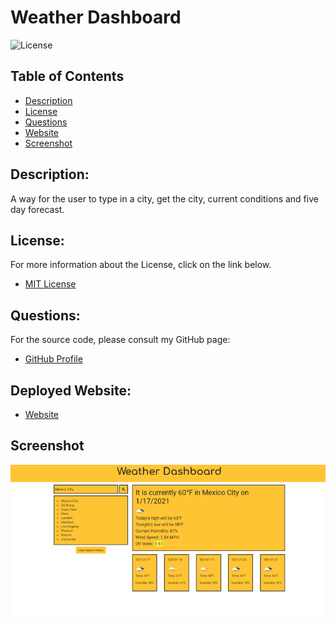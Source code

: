 # Weather Dashboard

![License](https://img.shields.io/badge/License-MIT-blue.svg 'License Badge')

## Table of Contents

- [Description](#description)
- [License](#license)
- [Questions](#questions)
- [Website](#website)
- [Screenshot](#screenshot)

## Description:

A way for the user to type in a city, get the city, current conditions and five day forecast.

## License:

For more information about the License, click on the link below.

- [MIT License](https://opensource.org/licenses/MIT)

## Questions:

For the source code, please consult my GitHub page:

- [GitHub Profile](https://github.com/jlw429)

## Deployed Website:

- [Website](https://jlw429.github.io/HW6Weather/)

## Screenshot

![Main](assets/screenshot.png 'Main')
